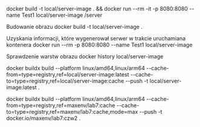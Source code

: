 docker build -t local/server-image . && docker run --rm -it -p 8080:8080 --name Test1 local/server-image /server

Budowanie obrazu
docker build -t local/server-image .

Uzyskania informacji, które wygenerował serwer w trakcie uruchamiana kontenera
docker run --rm -p 8080:8080 --name Test1 local/server-image

Sprawdzenie warstw obrazu
docker history local/server-image

docker buildx build --platform linux/amd64,linux/arm64 --cache-from=type=registry,ref=local/server-image:latest --cache-to=type=registry,ref=local/server-image:cache --push -t local/server-image:latest .

docker buildx build --platform linux/amd64,linux/arm64 --cache-from=type=registry,ref=maxenv/lab7:cache --cache-to=type=registry,ref=maxenv/lab7:cache,mode=max --push -t docker.io/maxenv/lab7:czw2 .
